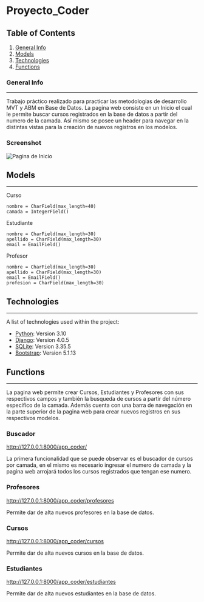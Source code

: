 # Proyecto_Coder

## Table of Contents
1. [General Info](#general-info)
2. [Models](#models)
3. [Technologies](#technologies)
4. [Functions](#functions)
### General Info
***
Trabajo práctico realizado para practicar las metodologias de desarrollo MVT y ABM en Base de Datos. 
La pagina web consiste en un Inicio el cual le permite buscar cursos registrados en la base de datos a partir del numero de la camada. Así mismo se posee un header para navegar en la distintas vistas para la creación de nuevos registros en los modelos.
### Screenshot
![Pagina de Inicio](https://github.com/FrancisEspo/Proyecto_Coder/blob/0cfb64725a11fe3b5536930dd9236c282fed80af/app_coder/static/app_coder/assets/img/Inicio.png)
## Models
***
Curso

    nombre = CharField(max_length=40)
    camada = IntegerField()

Estudiante

    nombre = CharField(max_length=30)
    apellido = CharField(max_length=30)
    email = EmailField()

Profesor

    nombre = CharField(max_length=30)
    apellido = CharField(max_length=30)
    email = EmailField()
    profesion = CharField(max_length=30)

## Technologies
***
A list of technologies used within the project:
* [Python](https://www.python.org/): Version 3.10 
* [Django](https://www.djangoproject.com/): Version 4.0.5
* [SQLite](https://www.sqlite.org/index.html): Version 3.35.5
* [Bootstrap](https://getbootstrap.com/): Version 5.1.13

## Functions
***
La pagina web permite crear Cursos, Estudiantes y Profesores con sus respectivos campos y también la busqueda de cursos a partir del número especifico de la camada. Además cuenta con una barra de navegación en la parte superior de la pagina web para crear nuevos registros en sus respectivos modelos. 

### Buscador
http://127.0.0.1:8000/app_coder/

La primera funcionalidad que se puede observar es el buscador de cursos por camada, en el mismo es necesario ingresar el numero de camada y la pagina web arrojará todos los cursos registrados que tengan ese numero. 

### Profesores
http://127.0.0.1:8000/app_coder/profesores

Permite dar de alta nuevos profesores en la base de datos. 

### Cursos
http://127.0.0.1:8000/app_coder/cursos

Permite dar de alta nuevos cursos en la base de datos. 

### Estudiantes
http://127.0.0.1:8000/app_coder/estudiantes

Permite dar de alta nuevos estudiantes en la base de datos. 

